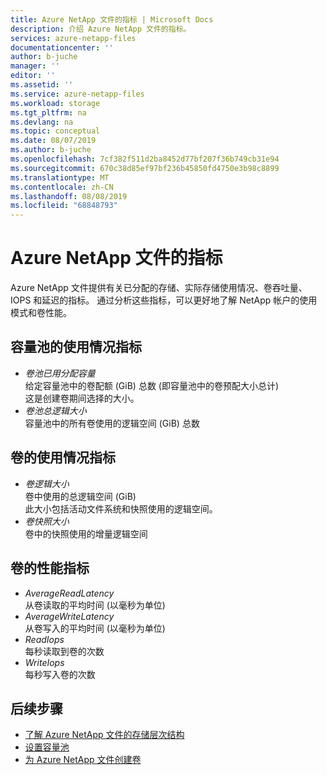 ```yaml
---
title: Azure NetApp 文件的指标 | Microsoft Docs
description: 介绍 Azure NetApp 文件的指标。
services: azure-netapp-files
documentationcenter: ''
author: b-juche
manager: ''
editor: ''
ms.assetid: ''
ms.service: azure-netapp-files
ms.workload: storage
ms.tgt_pltfrm: na
ms.devlang: na
ms.topic: conceptual
ms.date: 08/07/2019
ms.author: b-juche
ms.openlocfilehash: 7cf382f511d2ba8452d77bf207f36b749cb31e94
ms.sourcegitcommit: 670c38d85ef97bf236b45850fd4750e3b98c8899
ms.translationtype: MT
ms.contentlocale: zh-CN
ms.lasthandoff: 08/08/2019
ms.locfileid: "68848793"
---
```

# <a name="metrics-for-azure-netapp-files"></a>Azure NetApp 文件的指标

Azure NetApp 文件提供有关已分配的存储、实际存储使用情况、卷吞吐量、IOPS 和延迟的指标。 通过分析这些指标，可以更好地了解 NetApp 帐户的使用模式和卷性能。  

## <a name="capacity_pools"></a>容量池的使用情况指标

<!-- 
- *Volume pool allocated size*  
    The size (GiB) of the provisioned capacity pool  
--> 
- *卷池已用分配容量*  
    给定容量池中的卷配额 (GiB) 总数 (即容量池中的卷预配大小总计)  
    这是创建卷期间选择的大小。  
- *卷池总逻辑大小*  
    容量池中的所有卷使用的逻辑空间 (GiB) 总数  
<!-- 
- *Volume pool total snapshot size*  
    The total of incremental logical space used by the snapshots  
-->

## <a name="volumes"></a>卷的使用情况指标

<!-- 
- *Volume allocated size*   
    The volume size (quota) provisioned in GiB  
--> 
- *卷逻辑大小*   
    卷中使用的总逻辑空间 (GiB)  
    此大小包括活动文件系统和快照使用的逻辑空间。  
- *卷快照大小*   
   卷中的快照使用的增量逻辑空间  

## <a name="performance-metrics-for-volumes"></a>卷的性能指标

- *AverageReadLatency*   
    从卷读取的平均时间 (以毫秒为单位)
- *AverageWriteLatency*   
    从卷写入的平均时间 (以毫秒为单位)
- *ReadIops*   
    每秒读取到卷的次数
- *WriteIops*   
    每秒写入卷的次数

## <a name="next-steps"></a>后续步骤

* [了解 Azure NetApp 文件的存储层次结构](azure-netapp-files-understand-storage-hierarchy.md)
* [设置容量池](azure-netapp-files-set-up-capacity-pool.md)
* [为 Azure NetApp 文件创建卷](azure-netapp-files-create-volumes.md)
